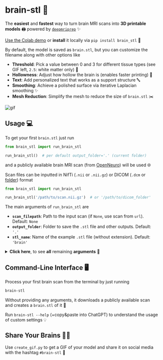 # brain-stl 🧠
The **easiest** and **fastest** way to turn brain MRI scans into **3D printable models** 🖨️ powered by [`deepmriprep`](https://github.com/wwu-mmll/deepmriprep) ✨

[Use the Colab demo](https://colab.research.google.com/drive/10WSG_qmKnbYrFTwZOlXsIgbda8iz2duQ?usp=sharing) or **install** it locally via `pip install brain_stl` 💨

By default, the model is saved as `brain.stl`, but you can customize the filename along with other options like
- **Threshold**: Pick a value between 0 and 3 for different tissue types (see GIF left, `2.5`: white matter only) 🧠
- **Hollowness**: Adjust how hollow the brain is (enables faster printing) 💨
- **Text**: Add personalized text that works as a support structure 🔤
- **Smoothing**: Achieve a polished surface via iterative Laplacian smoothing ✨
- **Mesh Reduction**: Simplify the mesh to reduce the size of `brain.stl` ✂️

![gif](https://github.com/user-attachments/assets/64f10b4f-b136-4e86-8ef4-37f9fe0d8fa7)

## Usage 💻
To get your first `brain.stl` just run
```python
from brain_stl import run_brain_stl

run_brain_stl()  # per default output_folder='.' (current folder)
```
and a publicly available brain MRI scan (from [OpenNeuro](https://openneuro.org/)) will be used 🌐

Scan files can be inputted in NifTi (`.nii` or `.nii.gz`) or DICOM (`.dcm` or  [folder](https://pydicom.github.io/pydicom/stable/tutorials/filesets.html)) format
```python
from brain_stl import run_brain_stl

run_brain_stl('/path/to/scan.nii.gz')  # or '/path/to/dicom_folder'
```
The main arguments of `run_brain_stl` are
- **`scan_filepath`**: Path to the input scan (if `None`, use scan from `url`). Default: `None`
- **`output_folder`**: Folder to save the `.stl` file and other outputs. Default: `'.'`
- **`stl_name`**: Name of the example `.stl` file (without extension). Default: `'brain'`

<details>
  <summary><b>Click here</b>, to see <b>all</b> remaining <b>arguments</b> 📑</summary>

- **`nifti_name`**: If DICOM produces multiple NifTis, this NifTi filename is used to proceed. Default: `None`
- **`url`**: URL to download a brain scan if no `scan_filepath` is provided. Default: `OPENNEURO_URL`
- **`use_cache`**: If `True`, reuses intermediate outputs (e.g., tissue data). Default: `False`
- **`threshold`**: Threshold tissue value (`0.5`: fluid, `1.5`: gray matter, `2.5`: white matter). Default: `1.5`
- **`hollow`**: How hollow the brain is (0 to 1). Default: `0`
- **`in_template_space`**: If `True`, the 3D model is in standardized (template) orientation. Default: `False`
- **`mesh_reduction`**: Fraction of mesh reduction (0 to 1) for smaller `.stl` file size. Default: `0` (no reduction)
- **`smooth_iter`**: Number of iterations for Laplacian smoothing. Default: `0` (none)
- **`smooth_lamb`**: Strength of each Laplacian smoothing step. Default: `0.2`
- **`text`**: Custom text used as structural support. Default: `None`
  - **`text2`**: Second line of text. Default: `None`
  - **`textsize`**: Size (height) of the text. Default: `120`
  - **`textback`**: Coronal (depth) position of the back of the text. Default: `300`
  - **`textfront`**: Coronal (depth) position of the front of the text. Default: `330`
  - **`textlinelength`**: Length of line below the text. Default: `10`

</details>


## Command-Line Interface 🖥️
Process your first brain scan from the terminal by just running
```bash
brain-stl
```
Without providing any arguments, it downloads a publicly available scan and creates a `brain.stl` of it 🧠

Run `brain-stl --help` (+copy&paste into ChatGPT) to understand the usage of custom settings 💡

## Share Your Brains 🧠🌐
Use `create_gif.py` to get a GIF of your model and share it on social media with the hashtag `#brain-stl` 🤗

